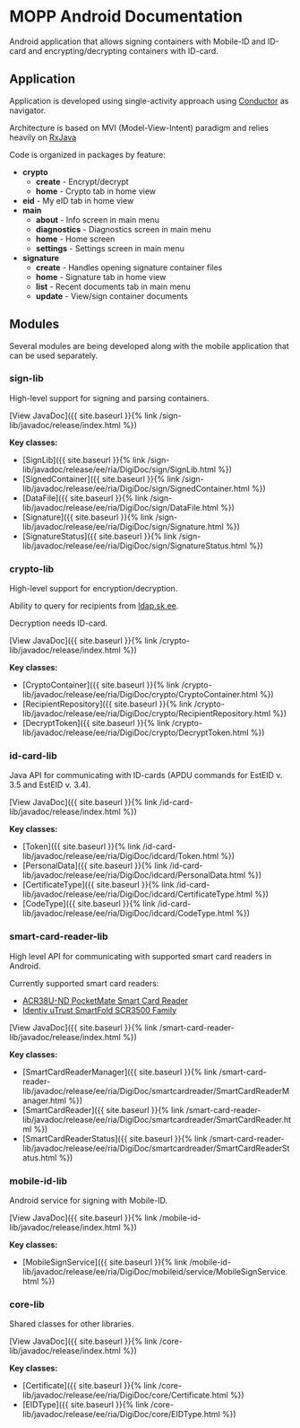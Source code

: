 # MOPP Android Documentation

Android application that allows signing containers with Mobile-ID and ID-card 
and encrypting/decrypting containers with ID-card.

## Application

Application is developed using single-activity approach using 
[Conductor](https://github.com/bluelinelabs/Conductor) as navigator.

Architecture is based on MVI (Model-View-Intent) paradigm and relies heavily on 
[RxJava](https://github.com/ReactiveX/RxJava)

Code is organized in packages by feature:

* **crypto**
  * **create** - Encrypt/decrypt
  * **home** - Crypto tab in home view
* **eid** - My eID tab in home view
* **main**
  * **about** - Info screen in main menu
  * **diagnostics** - Diagnostics screen in main menu
  * **home** - Home screen
  * **settings** - Settings screen in main menu
* **signature**
  * **create** - Handles opening signature container files
  * **home** - Signature tab in home view
  * **list** - Recent documents tab in main menu
  * **update** - View/sign container documents

## Modules

Several modules are being developed along with the mobile application that can be used separately.

### sign-lib

High-level support for signing and parsing containers.

[View JavaDoc]({{ site.baseurl }}{% link /sign-lib/javadoc/release/index.html %})

**Key classes:**

* [SignLib]({{ site.baseurl }}{% link /sign-lib/javadoc/release/ee/ria/DigiDoc/sign/SignLib.html %})
* [SignedContainer]({{ site.baseurl }}{% link /sign-lib/javadoc/release/ee/ria/DigiDoc/sign/SignedContainer.html %})
* [DataFile]({{ site.baseurl }}{% link /sign-lib/javadoc/release/ee/ria/DigiDoc/sign/DataFile.html %})
* [Signature]({{ site.baseurl }}{% link /sign-lib/javadoc/release/ee/ria/DigiDoc/sign/Signature.html %})
* [SignatureStatus]({{ site.baseurl }}{% link /sign-lib/javadoc/release/ee/ria/DigiDoc/sign/SignatureStatus.html %})

### crypto-lib

High-level support for encryption/decryption.

Ability to query for recipients from [ldap.sk.ee](https://www.sk.ee/en/repository/ldap).

Decryption needs ID-card.

[View JavaDoc]({{ site.baseurl }}{% link /crypto-lib/javadoc/release/index.html %})

**Key classes:**

* [CryptoContainer]({{ site.baseurl }}{% link /crypto-lib/javadoc/release/ee/ria/DigiDoc/crypto/CryptoContainer.html %})
* [RecipientRepository]({{ site.baseurl }}{% link /crypto-lib/javadoc/release/ee/ria/DigiDoc/crypto/RecipientRepository.html %})
* [DecryptToken]({{ site.baseurl }}{% link /crypto-lib/javadoc/release/ee/ria/DigiDoc/crypto/DecryptToken.html %})

### id-card-lib

Java API for communicating with ID-cards (APDU commands for EstEID v. 3.5 and EstEID v. 3.4).

[View JavaDoc]({{ site.baseurl }}{% link /id-card-lib/javadoc/release/index.html %})

**Key classes:**

* [Token]({{ site.baseurl }}{% link /id-card-lib/javadoc/release/ee/ria/DigiDoc/idcard/Token.html %})
* [PersonalData]({{ site.baseurl }}{% link /id-card-lib/javadoc/release/ee/ria/DigiDoc/idcard/PersonalData.html %})
* [CertificateType]({{ site.baseurl }}{% link /id-card-lib/javadoc/release/ee/ria/DigiDoc/idcard/CertificateType.html %})
* [CodeType]({{ site.baseurl }}{% link /id-card-lib/javadoc/release/ee/ria/DigiDoc/idcard/CodeType.html %})

### smart-card-reader-lib

High level API for communicating with supported smart card readers in Android.

Currently supported smart card readers:

* [ACR38U-ND PocketMate Smart Card Reader](https://www.acs.com.hk/en/products/228/acr38u-nd-pocketmate-smart-card-reader-micro-usb)
* [Identiv uTrust SmartFold SCR3500 Family](https://www.identiv.com/products/smart-card-readers/contact/scr3500)

[View JavaDoc]({{ site.baseurl }}{% link /smart-card-reader-lib/javadoc/release/index.html %})

**Key classes:**

* [SmartCardReaderManager]({{ site.baseurl }}{% link /smart-card-reader-lib/javadoc/release/ee/ria/DigiDoc/smartcardreader/SmartCardReaderManager.html %})
* [SmartCardReader]({{ site.baseurl }}{% link /smart-card-reader-lib/javadoc/release/ee/ria/DigiDoc/smartcardreader/SmartCardReader.html %})
* [SmartCardReaderStatus]({{ site.baseurl }}{% link /smart-card-reader-lib/javadoc/release/ee/ria/DigiDoc/smartcardreader/SmartCardReaderStatus.html %})

### mobile-id-lib

Android service for signing with Mobile-ID.

[View JavaDoc]({{ site.baseurl }}{% link /mobile-id-lib/javadoc/release/index.html %})

**Key classes:**

* [MobileSignService]({{ site.baseurl }}{% link /mobile-id-lib/javadoc/release/ee/ria/DigiDoc/mobileid/service/MobileSignService.html %})

### core-lib

Shared classes for other libraries.

[View JavaDoc]({{ site.baseurl }}{% link /core-lib/javadoc/release/index.html %})

**Key classes:**

* [Certificate]({{ site.baseurl }}{% link /core-lib/javadoc/release/ee/ria/DigiDoc/core/Certificate.html %})
* [EIDType]({{ site.baseurl }}{% link /core-lib/javadoc/release/ee/ria/DigiDoc/core/EIDType.html %})
